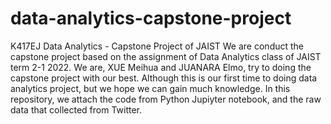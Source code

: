 # data-analytics-capstone-project
K417EJ Data Analytics - Capstone Project of JAIST
We are conduct the capstone project based on the assignment of Data Analytics class of JAIST term 2-1 2022.
We are, XUE Meihua and JUANARA Elmo, try to doing the capstone project with our best.
Although this is our first time to doing data analytics project, but we hope we can gain much knowledge.
In this repository, we attach the code from Python Jupiyter notebook, and the raw data that collected from Twitter.
